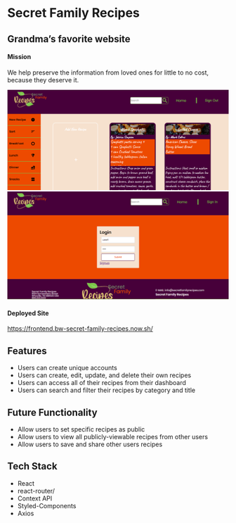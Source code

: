 <h1>Secret Family Recipes</h1>
<h2>Grandma’s favorite website</h2>
<h4>Mission</h4>
<p>We help preserve the information from loved ones for little to no cost, because they deserve it.</p>

<img src='./screenshots/dashboard.png' />
<img src='./screenshots/login.png' />



<h4>Deployed Site</h4>
<a href="https://frontend.bw-secret-family-recipes.now.sh">https://frontend.bw-secret-family-recipes.now.sh/</a>


## Features
*   Users can create unique accounts
*   Users can create, edit, update, and delete their own recipes
*   Users can access all of their recipes from their dashboard
*   Users can search and filter their recipes by category and title


## Future Functionality

*  Allow users to set specific recipes as public
*  Allow users to view all publicly-viewable recipes from other users
*  Allow users to save and share other users recipes 


## Tech Stack

*   React
*   react-router/
*   Context API
*   Styled-Components
*   Axios









